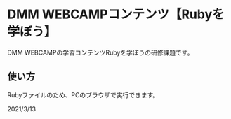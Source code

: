 # DMM WEBCAMPコンテンツ【Rubyを学ぼう】
DMM WEBCAMPの学習コンテンツRubyを学ぼうの研修課題です。
## 使い方
Rubyファイルのため、PCのブラウザで実行できます。

2021/3/13